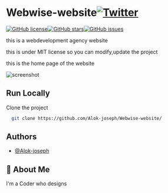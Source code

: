 # Webwise-website[![Twitter](https://img.shields.io/twitter/url?style=social&url=https%3A%2F%2Fgithub.com%2FAlok-joseph%2FWebwise-website)](https://twitter.com/intent/tweet?text=Wow:&url=https%3A%2F%2Fgithub.com%2FAlok-joseph%2FWebwise-website)
[![GitHub license](https://img.shields.io/github/license/Alok-joseph/Webwise-website)](https://github.com/Alok-joseph/Webwise-website/blob/main/LICENSE)[![GitHub stars](https://img.shields.io/github/stars/Alok-joseph/Webwise-website)](https://github.com/Alok-joseph/Webwise-website/stargazers)[![GitHub issues](https://img.shields.io/github/issues/Alok-joseph/Webwise-website)](https://github.com/Alok-joseph/Webwise-website/issues)

this is a webdevelopment agency website

this is under MIT license so you can modify,update the  project

this is the home page of the website

![screenshot](https://user-images.githubusercontent.com/98444143/154275139-b4a74650-5ea3-494b-ba0f-562c98ff2a5a.png)


## Run Locally

Clone the project

```bash
  git clone https://github.com/Alok-joseph/Webwise-website/
```
## Authors

- [@Alok-joseph](https://github.com/Alok-joseph)


 ## 🚀 About Me
 I'm a Coder who designs

